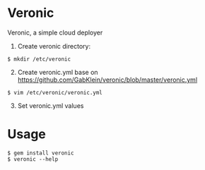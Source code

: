 Veronic
=======

Veronic, a simple cloud deployer

1) Create veronic directory:

````
$ mkdir /etc/veronic
````

2) Create veronic.yml base on https://github.com/GabKlein/veronic/blob/master/veronic.yml

````
$ vim /etc/veronic/veronic.yml
````

3) Set veronic.yml values

Usage
=======

````
$ gem install veronic
$ veronic --help
````
